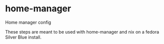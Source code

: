 # home-manager
Home manager config

These steps are meant to be used with home-manager and nix on a fedora Silver Blue install.


